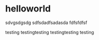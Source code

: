 # helloworld

sdvgsdgsdg
sdfsdadfsadasda
fdfsfdfsf



testing testingtesting testingtesting testing
